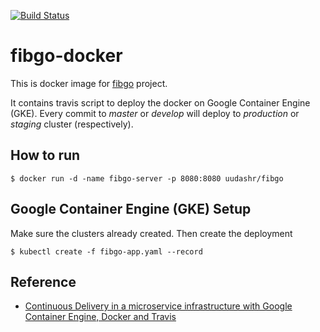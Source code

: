[![Build Status](https://travis-ci.org/KurioApp/fibgo-docker.svg?branch=master)](https://travis-ci.org/KurioApp/fibgo-docker)

# fibgo-docker

This is docker image for [fibgo](https://github.com/uudashr/fibgo) project.

It contains travis script to deploy the docker on Google Container Engine (GKE). Every commit to *master* or *develop* will deploy to *production* or *staging* cluster (respectively).

## How to run
```shell
$ docker run -d -name fibgo-server -p 8080:8080 uudashr/fibgo
```

## Google Container Engine (GKE) Setup
Make sure the clusters already created.
Then create the deployment

```shell
$ kubectl create -f fibgo-app.yaml --record
```

## Reference
- [Continuous Delivery in a microservice infrastructure with Google Container Engine, Docker and Travis](https://medium.com/google-cloud/continuous-delivery-in-a-microservice-infrastructure-with-google-container-engine-docker-and-fb9772e81da7#.oshvetvvq)
